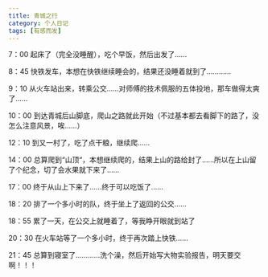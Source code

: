 ```yaml
---
title: 青城之行
category: 个人日记
tags: [有感而发]
---
```


7：00  起床了（完全没睡醒），吃个早饭，然后出发了……

8：45  快铁发车，本想在快铁继续睡会的，结果还没睡着就到了…………

9：10  从火车站出来，转乘公交……对师傅的技术佩服的五体投地，那车做得太爽了……

10：00  到达青城后山脚底，爬山之路就此开始（不过基本都去看脚下的路了，没怎么注意风景，唉……）

12：10  到又一村了，吃了点干粮，继续爬……

14：00  总算爬到“山顶“，本想继续爬的，结果上山的路给封了……所以在上山留了个纪念，切了会水果就下来了……

17：00  终于从山上下来了……终于可以吃饭了……

18：20  排了一个多小时的队，终于坐上了返回的公交……

18：55  累了一天，在公交上就睡着了，等我睁开眼就到站了

20：30  在火车站等了一个多小时，终于再次踏上快铁……

21：45  总算到寝室了…………洗个澡，然后开始写大物实验报告，明天要交啊！！！
